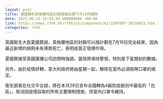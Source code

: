 ```yaml
---
layout: post
title: 夏國賢料英格蘭地區封鎖措施如期下月19月解除
date: 2021-06-22 15:54:04.000000000 +08:00
link: https://news.rthk.hk/rthk/ch/component/k2/1597097-20210622.htm
categories: rthk
---
```


英國衛生大臣夏國賢說，英格蘭地區的封鎖可以按計劃在7月19日完全結束，因為最近新增的病例未有導致死亡，表明疫苗正發揮作用。

夏國賢接受英國廣播公司訪問時強調，當局將保持警惕，特別是下星期初的數據。

另外，由於疫情好轉，意大利政府將由星期一起，解除在室外必須佩帶口罩的規定。

衛生部長在社交平台說，將在本月28日宣布全國轉為4級防疫級別中最低的「白區」，取消因疫情採取的所有主要限制措施，但室內口罩令維持。
